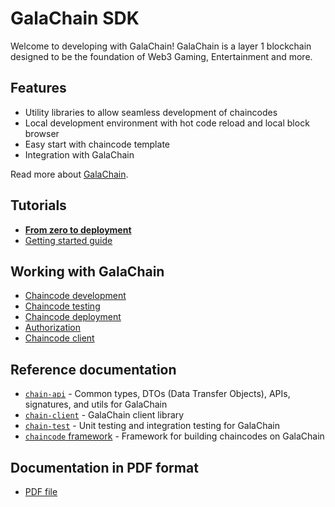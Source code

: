 # GalaChain SDK

Welcome to developing with GalaChain!
GalaChain is a layer 1 blockchain designed to be the foundation of Web3 Gaming, Entertainment and more.

## Features

- Utility libraries to allow seamless development of chaincodes
- Local development environment with hot code reload and local block browser
- Easy start with chaincode template
- Integration with GalaChain

Read more about [GalaChain](galachain.md).

## Tutorials

- [**From zero to deployment**](from-zero-to-deployment.md)
- [Getting started guide](getting-started.md)

## Working with GalaChain

- [Chaincode development](chaincode-development.md)
- [Chaincode testing](chaincode-testing.md)
- [Chaincode deployment](chaincode-deployment.md)
- [Authorization](authorization.md)
- [Chaincode client](chaincode-client.md)

## Reference documentation

- [`chain-api`](chain-api-docs/exports.md) - Common types, DTOs (Data Transfer Objects), APIs, signatures, and utils for GalaChain
- [`chain-client`](chain-client-docs/exports.md) - GalaChain client library
- [`chain-test`](chain-test-docs/exports.md) - Unit testing and integration testing for GalaChain
- [`chaincode` framework](chaincode-docs/exports.md) - Framework for building chaincodes on GalaChain

## Documentation in PDF format

- [PDF file](./pdf/sdk-documentation.pdf)
